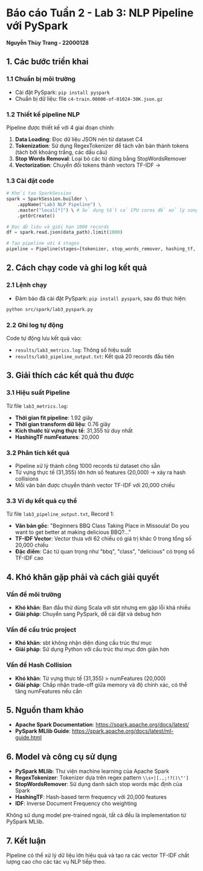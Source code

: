 # Báo cáo Tuần 2 - Lab 3: NLP Pipeline với PySpark
**Nguyễn Thùy Trang - 22000128**

## 1. Các bước triển khai

### 1.1 Chuẩn bị môi trường
- Cài đặt PySpark: `pip install pyspark`
- Chuẩn bị dữ liệu: file `c4-train.00000-of-01024-30K.json.gz`

### 1.2 Thiết kế pipeline NLP
Pipeline được thiết kế với 4 giai đoạn chính:

1. **Data Loading**: Đọc dữ liệu JSON nén từ dataset C4
2. **Tokenization**: Sử dụng RegexTokenizer để tách văn bản thành tokens (tách bởi khoảng trắng, các dấu câu)
3. **Stop Words Removal**: Loại bỏ các từ dừng bằng StopWordsRemover
4. **Vectorization**: Chuyển đổi tokens thành vectors TF-IDF -> 

### 1.3 Cài đặt code
```python
# Khởi tạo SparkSession
spark = SparkSession.builder \
    .appName("Lab3 NLP Pipeline") \
    .master("local[*]") \ # Sử dụng tất cả CPU cores để xử lý song song
    .getOrCreate()

# Đọc dữ liệu và giới hạn 1000 records
df = spark.read.json(data_path).limit(1000)

# Tạo pipeline với 4 stages
pipeline = Pipeline(stages=[tokenizer, stop_words_remover, hashing_tf, idf])
```

## 2. Cách chạy code và ghi log kết quả

### 2.1 Lệnh chạy
-  Đảm bảo đã cài đặt PySpark: `pip install pyspark`, sau đó thực hiện: 
```bash
python src/spark/lab3_pyspark.py
```

### 2.2 Ghi log tự động
Code tự động lưu kết quả vào:
- `results/lab3_metrics.log`: Thông số hiệu suất
- `results/lab3_pipeline_output.txt`: Kết quả 20 records đầu tiên

## 3. Giải thích các kết quả thu được

### 3.1 Hiệu suất Pipeline
Từ file `lab3_metrics.log`:
- **Thời gian fit pipeline**: 1.92 giây
- **Thời gian transform dữ liệu**: 0.76 giây
- **Kích thước từ vựng thực tế**: 31,355 từ duy nhất
- **HashingTF numFeatures**: 20,000

### 3.2 Phân tích kết quả
- Pipeline xử lý thành công 1000 records từ dataset cho sẵn
- Từ vựng thực tế (31,355) lớn hơn số features (20,000) -> xảy ra hash collisions
- Mỗi văn bản được chuyển thành vector TF-IDF với 20,000 chiều

### 3.3 Ví dụ kết quả cụ thể
Từ file `lab3_pipeline_output.txt`, Record 1:
- **Văn bản gốc**: "Beginners BBQ Class Taking Place in Missoula! Do you want to get better at making delicious BBQ?..."
- **TF-IDF Vector**: Vector thưa với 62 chiều có giá trị khác 0 trong tổng số 20,000 chiều
- **Đặc điểm**: Các từ quan trọng như "bbq", "class", "delicious" có trọng số TF-IDF cao

## 4. Khó khăn gặp phải và cách giải quyết

### Vấn đề môi trường
- **Khó khăn**: Ban đầu thử dùng Scala với sbt nhưng em gặp lỗi khá nhiều
- **Giải pháp**: Chuyển sang PySpark, dễ cài đặt và debug hơn

###  Vấn đề cấu trúc project
- **Khó khăn**: sbt không nhận diện đúng cấu trúc thư mục
- **Giải pháp**: Sử dụng Python với cấu trúc thư mục đơn giản hơn

### Vấn đề Hash Collision
- **Khó khăn**: Từ vựng thực tế (31,355) > numFeatures (20,000)
- **Giải pháp**: Chấp nhận trade-off giữa memory và độ chính xác, có thể tăng numFeatures nếu cần

## 5. Nguồn tham khảo

- **Apache Spark Documentation**: https://spark.apache.org/docs/latest/
- **PySpark MLlib Guide**: https://spark.apache.org/docs/latest/ml-guide.html

## 6. Model và công cụ sử dụng

- **PySpark MLlib**: Thư viện machine learning của Apache Spark
- **RegexTokenizer**: Tokenizer dựa trên regex pattern `\\s+|[.,;!?()\"']`
- **StopWordsRemover**: Sử dụng danh sách stop words mặc định của Spark
- **HashingTF**: Hash-based term frequency với 20,000 features
- **IDF**: Inverse Document Frequency cho weighting

Không sử dụng model pre-trained ngoài, tất cả đều là implementation từ PySpark MLlib.

## 7. Kết luận

Pipeline có thể xử lý dữ liệu lớn hiệu quả và tạo ra các vector TF-IDF chất lượng cao cho các tác vụ NLP tiếp theo.
